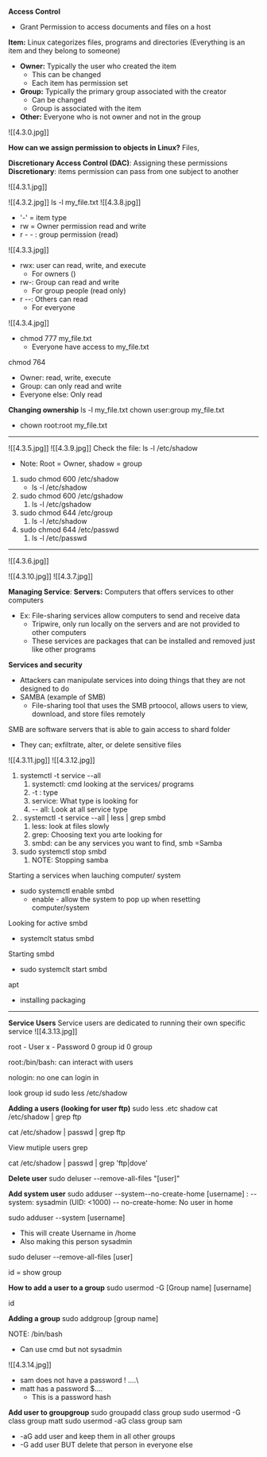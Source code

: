 **Access Control**
- Grant Permission to access documents and files on a host 

**Item:** Linux categorizes files, programs and directories (Everything is an item and they belong to someone)
- **Owner:** Typically the user who created the item 
	- This can be changed
	- Each item has permission set
- **Group:** Typically the primary group associated with the creator 
	- Can be changed
	-  Group is associated with the item
- **Other:** Everyone who is not owner and not in the group

![[4.3.0.jpg]]

**How can we assign permission to objects in Linux?**
Files, 

**Discretionary Access Control (DAC)**: Assigning these permissions
	**Discretionary**: items permission can pass from one subject to another 

![[4.3.1.jpg]]

![[4.3.2.jpg]]
ls -l my_file.txt 
![[4.3.8.jpg]]
- '-' = item type 
- rw = Owner permission read and write 
- r - - : group permission (read)

![[4.3.3.jpg]]
- rwx: user can read, write, and execute
	- For owners ()
- rw-: Group can read and write
	- For group people (read only)
- r --: Others can read
	- For everyone 

![[4.3.4.jpg]]
- chmod 777 my_file.txt 
	- Everyone have access to my_file.txt

chmod 764
- Owner: read, write, execute
- Group: can only read and write
- Everyone else: Only read 

**Changing ownership**
ls -l my_file.txt
chown user:group my_file.txt
- chown root:root my_file.txt
__________________________________

![[4.3.5.jpg]]
![[4.3.9.jpg]]
Check the file: ls -l /etc/shadow
- Note: Root = Owner, shadow = group
1. sudo chmod 600 /etc/shadow
	- ls -l /etc/shadow
2. sudo chmod 600 /etc/gshadow
	1. ls -l /etc/gshadow
3. sudo chmod 644 /etc/group
	1. ls -l /etc/shadow
4. sudo chmod 644 /etc/passwd
	1. ls -l /etc/passwd

________________________________________________________


![[4.3.6.jpg]]

![[4.3.10.jpg]]
![[4.3.7.jpg]]

**Managing Service**:
**Servers:** Computers that offers services to other computers
- Ex: File-sharing services allow computers to send and receive data 
	- Tripwire, only run locally on the servers and are not provided to other computers
	- These services are packages that can be installed and removed just like other programs 

**Services and security**
- Attackers can manipulate services into doing things that they are not designed to do
- SAMBA (example of SMB)
	- File-sharing tool that uses the SMB prtoocol, allows users to view, download, and store files remotely

SMB are software servers that is able to gain access to shard folder
- They can; exfiltrate, alter, or delete sensitive files

![[4.3.11.jpg]]
![[4.3.12.jpg]]

1. systemctl -t service --all
	1. systemctl: cmd looking at the services/ programs
	2. -t : type 
	3. service: What type is looking for 
	4. -- all: Look at all service type 
2. . systemctl -t service --all | less | grep smbd 
	1. less: look at files slowly
	2. grep: Choosing text you arte looking for 
	3. smbd: can be any services you want to find, smb =Samba 
3. sudo systemctl stop smbd 
	1. NOTE: Stopping samba

Starting a services when lauching computer/ system
- sudo systemctl enable smbd 
	- enable - allow the system to pop up when resetting computer/system 

Looking for active smbd
- systemclt status smbd

Starting smbd
- sudo systemclt start smbd

apt 
- installing packaging 
__________________________________
**Service Users**
Service users are dedicated to running their own specific service 
![[4.3.13.jpg]]

root - User
x - Password
0 group id
0 group 

root:/bin/bash: can interact with users

nologin: no one can login in

look group id
sudo less /etc/shadow

**Adding a users (looking for user ftp)**
sudo less .etc shadow
cat /etc/shadow | grep ftp

cat /etc/shadow | passwd | grep ftp

View mutiple users grep 

cat /etc/shadow | passwd | grep 'ftp\|dove'

**Delete user**
sudo deluser --remove-all-files "[user]"

**Add system user**
sudo adduser --system--no-create-home [username]
: --system: sysadmin (UID: <1000)
-- no-create-home: No user in home  

sudo adduser --system [username]
- This will create Username in /home 
- Also making this person sysadmin 

sudo deluser --remove-all-files [user]

id = show group 

**How to add a user to a group**
sudo usermod -G [Group name] [username]

id 

**Adding a group**
sudo addgroup [group name]

NOTE: /bin/bash 
- Can use cmd but not sysadmin

![[4.3.14.jpg]]
- sam does not have a password ! ....\
- matt has a password $....
	- This is a password hash

**Add user to groupgroup**
sudo groupadd class group
sudo usermod -G class group matt 
sudo usermod -aG class group sam
- -aG add user and keep them in all other groups 
- -G add user BUT delete that person in everyone else 